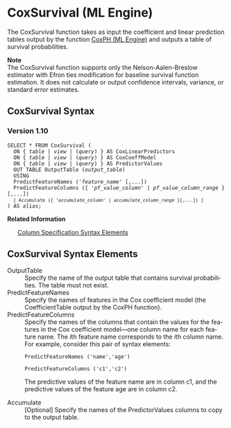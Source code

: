 <div class="nested0" aria-labelledby="ariaid-title1" topicindex="1" topicid="mko1506981755168" id="mko1506981755168"><h1 class="title topictitle1" id="ariaid-title1">CoxSurvival (ML Engine)</h1><div class="body conbody">
<p class="p">The CoxSurvival function takes as input the coefficient and linear prediction tables output by the function <a href="sor1549378757651.md#wqf1506972805506">CoxPH (ML Engine)</a> and outputs a table of survival probabilities.</p><div class="note note" id="mko1506981755168__note_N1001A_N1000E_N1000C_N10001"><span><b>Note</b></span><div class="notebody">The CoxSurvival function supports only the Nelson-Aalen-Breslow estimator with Efron ties modification for baseline survival function estimation. It does not calculate or output confidence intervals, variance, or standard error estimates.</div></div></div><div class="topic reference nested1" aria-labelledby="ariaid-title2" topicindex="2" topicid="lll1506981881610" xml:lang="en-us" lang="en-us" id="lll1506981881610">
<h2 class="title topictitle2" id="ariaid-title2">CoxSurvival Syntax</h2><div class="body refbody"><div class="section" id="lll1506981881610__section_N1000E_N1000C_N10001">
<h3 class="title sectiontitle">Version 1.10</h3><pre class="pre codeblock" xml:space="preserve"><code>SELECT * FROM CoxSurvival (
  <span>ON { <var class="keyword varname">table</var> | <var class="keyword varname">view</var> | (<var class="keyword varname">query</var>) }</span> AS CoxLinearPredictors
  <span>ON { <var class="keyword varname">table</var> | <var class="keyword varname">view</var> | (<var class="keyword varname">query</var>) }</span> AS CoxCoeffModel
  <span>ON { <var class="keyword varname">table</var> | <var class="keyword varname">view</var> | (<var class="keyword varname">query</var>) }</span> AS PredictorValues
  OUT TABLE OutputTable (<var class="keyword varname">output_table</var>)
  USING
  PredictFeatureNames ('<var class="keyword varname">feature_name</var>' [,...])
  PredictFeatureColumns ({ '<var class="keyword varname">pf_value_column</var>' | <var class="keyword varname">pf_value_column_range</var> }[,...])
  <code class="ph codeph">[ Accumulate ({ '<var class="keyword varname">accumulate_column</var>' | <var class="keyword varname">accumulate_column_range</var> }[,...]) ]</code>
) AS <var class="keyword varname">alias</var>;</code></pre></div></div><div class="related-links"><div class="linklistheader"><p></p><b>Related Information</b></div>
<ul class="linklist linklist relinfo"><div class="linklistmember"><a href="ndv1557782188375.md">Column Specification Syntax Elements</a></div></ul></div></div><div class="topic reference nested1" aria-labelledby="ariaid-title3" topicindex="3" topicid="pmr1506981970389" xml:lang="en-us" lang="en-us" id="pmr1506981970389">
<h2 class="title topictitle2" id="ariaid-title3">CoxSurvival Syntax Elements</h2><div class="body refbody"><div class="section" id="pmr1506981970389__section_N10011_N1000E_N10001"><dl class="dl parml"><dt class="dt pt dlterm">OutputTable</dt><dd class="dd pd">Specify the name of the output table that contains survival probabilities. The table must not exist.</dd><dt class="dt pt dlterm">PredictFeatureNames</dt><dd class="dd pd">Specify the names of features in the Cox coefficient model (the CoefficientTable output by the CoxPH function).</dd><dt class="dt pt dlterm">PredictFeatureColumns</dt><dd class="dd pd">Specify the names of the columns that contain the values for the features in the Cox coefficient model—one column name for each feature name. The <var class="keyword varname">i</var>th feature name corresponds to the <var class="keyword varname">i</var>th column name. For example, consider this pair of syntax elements:
<p class="p"><code class="ph codeph">PredictFeatureNames ('name','age')</code></p>
<p class="p"><code class="ph codeph">PredictFeatureColumns ('c1','c2')</code></p>
<p class="p">The predictive values of the feature name are in column c1, and the predictive values of the feature age are in column c2.</p></dd><dt class="dt pt dlterm">Accumulate</dt><dd class="dd pd">[Optional] Specify the names of the PredictorValues columns to copy to the output table.</dd></dl></div></div></div></div>
